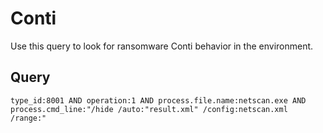# Conti

Use this query to look for ransomware Conti behavior in the environment.

## Query

```
type_id:8001 AND operation:1 AND process.file.name:netscan.exe AND process.cmd_line:"/hide /auto:"result.xml" /config:netscan.xml /range:"
```

